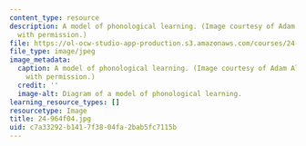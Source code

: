 ```yaml
---
content_type: resource
description: A model of phonological learning. (Image courtesy of Adam Albright. Used
  with permission.)
file: https://ol-ocw-studio-app-production.s3.amazonaws.com/courses/24-964-topics-in-phonology-fall-2004/c7a33292b1417f3804fa2bab5fc7115b_24-964f04.jpg
file_type: image/jpeg
image_metadata:
  caption: A model of phonological learning. (Image courtesy of Adam Albright. Used
    with permission.)
  credit: ''
  image-alt: Diagram of a model of phonological learning.
learning_resource_types: []
resourcetype: Image
title: 24-964f04.jpg
uid: c7a33292-b141-7f38-04fa-2bab5fc7115b
---
```

